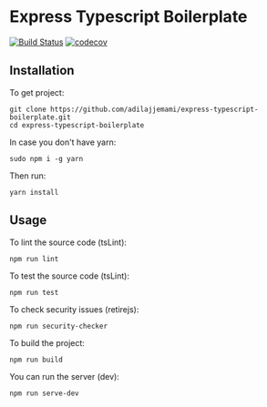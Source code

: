 Express Typescript Boilerplate
===
[![Build Status](https://travis-ci.org/adilajjemami/express-typescript-boilerplate.svg?branch=master)](https://travis-ci.org/adilajjemami/express-typescript-boilerplate)
[![codecov](https://codecov.io/gh/adilajjemami/express-typescript-boilerplate/branch/master/graph/badge.svg)](https://codecov.io/gh/adilajjemami/express-typescript-boilerplate)


## Installation

To get project:

    git clone https://github.com/adilajjemami/express-typescript-boilerplate.git
    cd express-typescript-boilerplate


In case you don't have yarn:

    sudo npm i -g yarn


Then run:

    yarn install


## Usage

To lint the source code (tsLint):

    npm run lint


To test the source code (tsLint):

    npm run test


To check security issues (retirejs):

    npm run security-checker


To build the project:

    npm run build


You can run the server (dev):

    npm run serve-dev
